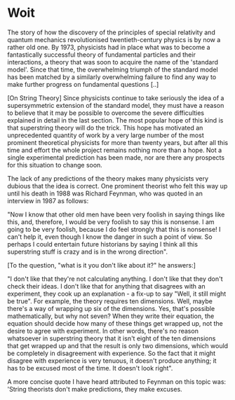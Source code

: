 # Woit

The story of how the discovery of the principles of special relativity
and quantum mechanics revolutionised twentieth-century physics is by
now a rather old one. By 1973, physicists had in place what was to
become a fantastically successful theory of fundamental particles and
their interactions, a theory that was soon to acquire the name of the
'standard model'. Since that time, the overwhelming triumph of the
standard model has been matched by a similarly overwhelming failure to
find any way to make further progress on fundamental questions [..]

[On String Theory] Since physicists continue to take seriously the
idea of a supersymmetric extension of the standard model, they must
have a reason to believe that it may be possible to overcome the
severe difficulties explained in detail in the last section. The most
popular hope of this kind is that superstring theory will do the
trick. This hope has motivated an unprecedented quantity of work by a
very large number of the most prominent theoretical physicists for
more than twenty years, but after all this time and effort the whole
project remains nothing more than a hope. Not a single experimental
prediction has been made, nor are there any prospects for this
situation to change soon.

The lack of any predictions of the theory makes many physicists very
dubious that the idea is correct. One prominent theorist who felt this
way up until his death in 1988 was Richard Feynman, who was quoted in
an interview in 1987 as follows:

"Now I know that other old men have been very foolish in saying things
like this, and, therefore, I would be very foolish to say this is
nonsense. I am going to be very foolish, because I do feel strongly
that this is nonsense! I can't help it, even though I know the danger
in such a point of view. So perhaps I could entertain future
historians by saying I think all this superstring stuff is crazy and
is in the wrong direction".

[To the question, "what is it you don't like about it?" he answers:]

"I don't like that they're not calculating anything. I don't like that
they don't check their ideas. I don't like that for anything that
disagrees with an experiment, they cook up an explanation - a fix-up
to say "Well, it still might be true". For example, the theory
requires ten dimensions. Well, maybe there's a way of wrapping up six
of the dimensions. Yes, that's possible mathematically, but why not
seven? When they write their equation, the equation should decide how
many of these things get wrapped up, not the desire to agree with
experiment. In other words, there's no reason whatsoever in
superstring theory that it isn't eight of the ten dimensions that get
wrapped up and that the result is only two dimensions, which would be
completely in disagreement with experience. So the fact that it might
disagree with experience is very tenuous, it doesn't produce anything;
it has to be excused most of the time. It doesn't look right".

A more concise quote I have heard attributed to Feynman on this topic
was: 'String theorists don't make predictions, they make excuses.



